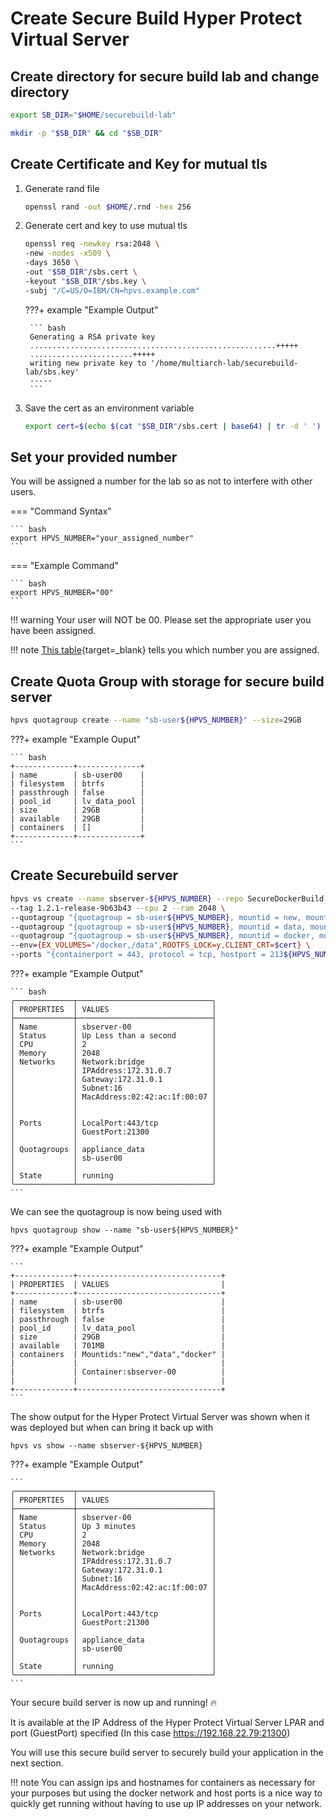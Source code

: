 # Create Secure Build Hyper Protect Virtual Server

## Create directory for secure build lab and change directory

``` bash 
export SB_DIR="$HOME/securebuild-lab"
```

``` bash
mkdir -p "$SB_DIR" && cd "$SB_DIR"
```

## Create Certificate and Key for mutual tls

1. Generate rand file

    ``` bash
    openssl rand -out $HOME/.rnd -hex 256
    ```
2. Generate cert and key to use mutual tls 

    ``` bash
    openssl req -newkey rsa:2048 \
    -new -nodes -x509 \
    -days 3650 \
    -out "$SB_DIR"/sbs.cert \
    -keyout "$SB_DIR"/sbs.key \
    -subj "/C=US/O=IBM/CN=hpvs.example.com"
    ```

    ???+ example "Example Output"

        ``` bash
        Generating a RSA private key
        .......................................................+++++
        .......................+++++
        writing new private key to '/home/multiarch-lab/securebuild-lab/sbs.key'
        -----
        ```
3. Save the cert as an environment variable 

    ``` bash
    export cert=$(echo $(cat "$SB_DIR"/sbs.cert | base64) | tr -d ' ')
    ```

## Set your provided number 

You will be assigned a number for the lab so as not to interfere with other users.

=== "Command Syntax"

    ``` bash
    export HPVS_NUMBER="your_assigned_number"
    ```

=== "Example Command"

    ``` bash
    export HPVS_NUMBER="00"
    ```
    
!!! warning
    Your user will NOT be 00. Please set the appropriate user you have been assigned.

!!! note 
    [This table](assignment.md){target=_blank} tells you which number you are assigned.

## Create Quota Group with storage for secure build server

``` bash
hpvs quotagroup create --name "sb-user${HPVS_NUMBER}" --size=29GB
```

???+ example "Example Ouput"

    ``` bash
    +-------------+--------------+
    | name        | sb-user00    |
    | filesystem  | btrfs        |
    | passthrough | false        |
    | pool_id     | lv_data_pool |
    | size        | 29GB         |
    | available   | 29GB         |
    | containers  | []           |
    +-------------+--------------+
    ```

## Create Securebuild server

``` bash
hpvs vs create --name sbserver-${HPVS_NUMBER} --repo SecureDockerBuild \
--tag 1.2.1-release-9b63b43 --cpu 2 --ram 2048 \
--quotagroup "{quotagroup = sb-user${HPVS_NUMBER}, mountid = new, mount = /newroot, filesystem = ext4, size = 10GB}" \
--quotagroup "{quotagroup = sb-user${HPVS_NUMBER}, mountid = data, mount = /data, filesystem = ext4, size = 2GB}" \
--quotagroup "{quotagroup = sb-user${HPVS_NUMBER}, mountid = docker, mount = /docker, filesystem = ext4, size = 16GB}" \
--env={EX_VOLUMES="/docker,/data",ROOTFS_LOCK=y,CLIENT_CRT=$cert} \
--ports "{containerport = 443, protocol = tcp, hostport = 213${HPVS_NUMBER}}"
```

???+ example "Example Output"

    ``` bash
    ╭─────────────┬──────────────────────────────╮
    │ PROPERTIES  │ VALUES                       │
    ├─────────────┼──────────────────────────────┤
    │ Name        │ sbserver-00                  │
    │ Status      │ Up Less than a second        │
    │ CPU         │ 2                            │
    │ Memory      │ 2048                         │
    │ Networks    │ Network:bridge               │
    │             │ IPAddress:172.31.0.7         │
    │             │ Gateway:172.31.0.1           │
    │             │ Subnet:16                    │
    │             │ MacAddress:02:42:ac:1f:00:07 │
    │             │                              │
    │             │                              │
    │ Ports       │ LocalPort:443/tcp            │
    │             │ GuestPort:21300              │
    │             │                              │
    │ Quotagroups │ appliance_data               │
    │             │ sb-user00                    │
    │             │                              │
    │ State       │ running                      │
    ╰─────────────┴──────────────────────────────╯
    ```

We can see the quotagroup is now being used with

```
hpvs quotagroup show --name "sb-user${HPVS_NUMBER}"
```

???+ example "Example Output"

    ```
    +-------------+--------------------------------+
    | PROPERTIES  | VALUES                         |
    +-------------+--------------------------------+
    | name        | sb-user00                      |
    | filesystem  | btrfs                          |
    | passthrough | false                          |
    | pool_id     | lv_data_pool                   |
    | size        | 29GB                           |
    | available   | 701MB                          |
    | containers  | Mountids:"new","data","docker" |
    |             |                                |
    |             | Container:sbserver-00          |
    |             |                                |
    +-------------+--------------------------------+
    ```

The show output for the Hyper Protect Virtual Server was shown when it was deployed but when can bring it back up with

```
hpvs vs show --name sbserver-${HPVS_NUMBER}
```

???+ example "Example Output"

    ```
    ╭─────────────┬──────────────────────────────╮
    │ PROPERTIES  │ VALUES                       │
    ├─────────────┼──────────────────────────────┤
    │ Name        │ sbserver-00                  │
    │ Status      │ Up 3 minutes                 │
    │ CPU         │ 2                            │
    │ Memory      │ 2048                         │
    │ Networks    │ Network:bridge               │
    │             │ IPAddress:172.31.0.7         │
    │             │ Gateway:172.31.0.1           │
    │             │ Subnet:16                    │
    │             │ MacAddress:02:42:ac:1f:00:07 │
    │             │                              │
    │             │                              │
    │ Ports       │ LocalPort:443/tcp            │
    │             │ GuestPort:21300              │
    │             │                              │
    │ Quotagroups │ appliance_data               │
    │             │ sb-user00                    │
    │             │                              │
    │ State       │ running                      │
    ╰─────────────┴──────────────────────────────╯
    ```


Your secure build server is now up and running! :fire:

It is available at the IP Address of the Hyper Protect Virtual Server LPAR and port (GuestPort) specified (In this case https://192.168.22.79:21300)

You will use this secure build server to securely build your application in the next section. 

!!! note
    You can assign ips and hostnames for containers as necessary for your purposes but using the docker network and host ports is a nice way to quickly get running without having to use up IP addresses on your network.

